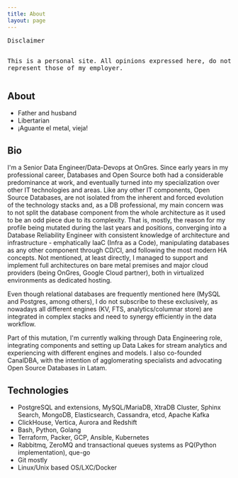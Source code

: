 ```yaml
---
title: About
layout: page
---
```


<p>
<pre>
Disclaimer

This is a personal site. All opinions expressed here, do not represent those of my employer.
</pre>
</p>


<h2>About</h2>

<ul class="skill-list">
	<li>Father and husband</li>
	<li>Libertarian</li>
	<li>¡Aguante el metal, vieja!</li>
</ul>

<h2>Bio</h2>

I'm a Senior Data Engineer/Data-Devops at OnGres. Since early years in my professional career, Databases and Open Source both had a considerable predominance at work, and eventually turned into my specialization over other IT technologies and areas. Like any other IT components, Open Source Databases, are not isolated from the inherent and forced evolution of the technology stacks and, as a DB professional, my main concern was to not split the database component from the whole architecture as it used to be an odd piece due to its complexity. That is, mostly, the reason for my profile being mutated during the last years and positions, converging into a Database Reliability Engineer with consistent knowledge of architecture and infrastructure - emphatically IaaC (Infra as a Code), manipulating databases as any other component through CD/CI, and following the most modern HA concepts. Not mentioned, at least directly, I managed to support and implement full architectures on bare metal premises and major cloud providers (being OnGres, Google Cloud partner), both in virtualized environments as dedicated hosting.

Even though relational databases are frequently mentioned here (MySQL and Postgres, among others), I do not subscribe to these exclusively, as nowadays all different engines (KV, FTS, analytics/columnar store) are integrated in complex stacks and need to synergy efficiently in the data workflow.

Part of this mutation, I'm currently walking through Data Engineering role, integrating components and setting up Data Lakes for stream analytics and experiencing with different engines and models. I also co-founded CanalDBA, with the intention of agglomerating specialists and advocating Open Source Databases in Latam.


<h2>Technologies</h2>

<ul class="skill-list">
	<li>PostgreSQL and extensions, MySQL/MariaDB, XtraDB Cluster, Sphinx Search, MongoDB, Elasticsearch, Cassandra, etcd, Apache Kafka</li>
	<li>ClickHouse, Vertica, Aurora and Redshift</li>
	<li>Bash, Python, Golang</li>
	<li>Terraform, Packer, GCP, Ansible, Kubernetes</li>
	<li>Rabbitmq, ZeroMQ and transactional queues systems as PQ(Python implementation), que-go</li>
	<li>Git mostly</li>
	<li>Linux/Unix based OS/LXC/Docker</li>
</ul>
